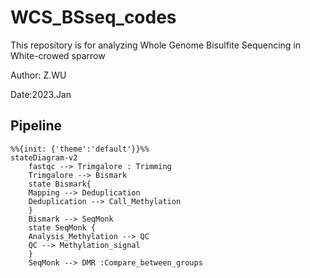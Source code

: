 # WCS_BSseq_codes
This repository is for analyzing Whole Genome Bisulfite Sequencing in White-crowed sparrow

Author: Z.WU

Date:2023.Jan

## Pipeline

```mermaid
%%{init: {'theme':'default'}}%%
stateDiagram-v2
    fastqc --> Trimgalore : Trimming
    Trimgalore --> Bismark
    state Bismark{
    Mapping --> Deduplication
    Deduplication --> Call_Methylation
    }
    Bismark --> SeqMonk
    state SeqMonk {
    Analysis_Methylation --> QC
    QC --> Methylation_signal
    }
    SeqMonk --> DMR :Compare_between_groups
```
